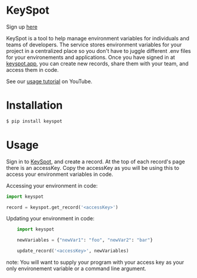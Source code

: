 # KeySpot
Sign up [here](https://keyspot.app)

KeySpot is a tool to help manage environment variables for individuals and teams of developers. The service stores environment variables for your project in a centralized place so you don't have to juggle different .env files for your environements and applications. Once you have signed in at [keyspot.app](https://keyspot.app), you can create new records, share them with your team, and access them in code.

See our [usage tutorial]() on YouTube.

# Installation

```bash
$ pip install keyspot
```

# Usage

Sign in to [KeySpot](https://keyspot.app), and create a record. At the top of each record's page there is an accessKey. Copy the accessKey as you will be using this to access your environment variables in code.

Accessing your environment in code:
```python
import keyspot

record = keyspot.get_record('<accessKey>')
```

Updating your environment in code:
```python
    import keyspot

    newVariables = {"newVar1": "foo", "newVar2": "bar"}

    update_record('<accessKey>', newVariables)

```

note: You will want to supply your program with your access key as your only environement variable or a command line argument.

